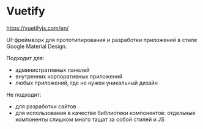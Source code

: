 # Vuetify
https://vuetifyjs.com/en/

UI-фреймворк для прототипирования и разработки
приложений в стиле Google Material Design.

Подходит для: 
* административных панелей
* внутренних корпоративных приложений
* любых приложений, где не нужен уникальный дизайн

Не подходит: 
* для разработки сайтов
* для использования в качестве библиотеки компонентов:
отдельные компоненты слишком много тащат за собой стилей и JS


